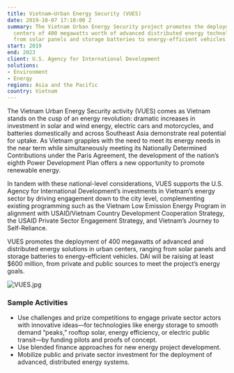 ```yaml
---
title: Vietnam—Urban Energy Security (VUES)
date: 2019-10-07 17:10:00 Z
summary: The Vietnam Urban Energy Security project promotes the deployment in urban
  centers of 400 megawatts worth of advanced distributed energy technologies, ranging
  from solar panels and storage batteries to energy-efficient vehicles.
start: 2019
end: 2023
client: U.S. Agency for International Development
solutions:
- Environment
- Energy
regions: Asia and the Pacific
country: Vietnam
---
```


The Vietnam Urban Energy Security activity (VUES) comes as Vietnam stands on the cusp of an energy revolution: dramatic increases in investment in solar and wind energy, electric cars and motorcycles, and batteries domestically and across Southeast Asia demonstrate real potential for uptake. As Vietnam grapples with the need to meet its energy needs in the near term while simultaneously meeting its Nationally Determined Contributions under the Paris Agreement, the development of the nation’s eighth Power Development Plan offers a new opportunity to promote renewable energy. 

In tandem with these national-level considerations, VUES supports the U.S. Agency for International Development’s investments in Vietnam’s energy sector by driving engagement down to the city level, complementing existing programming such as the Vietnam Low Emission Energy Program in alignment with USAID/Vietnam Country Development Cooperation Strategy, the USAID Private Sector Engagement Strategy, and Vietnam’s Journey to Self-Reliance.  

VUES promotes the deployment of 400 megawatts of advanced and distributed energy solutions in urban centers, ranging from solar panels and storage batteries to energy-efficient vehicles. DAI will be raising at least $600 million, from private and public sources to meet the project’s energy goals.

![VUES.jpg](/uploads/VUES.jpg)

### Sample Activities 

* Use challenges and prize competitions to engage private sector actors with innovative ideas—for technologies like energy storage to smooth demand “peaks,” rooftop solar, energy efficiency, or electric public transit—by funding pilots and proofs of concept.
* Use blended finance approaches for new energy project development.
* Mobilize public and private sector investment for the deployment of advanced, distributed energy systems.